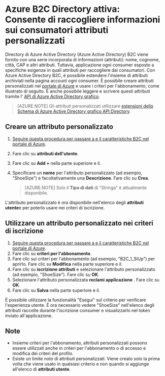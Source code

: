 <properties
    pageTitle="Azure B2C Directory attiva: Attributi personalizzati | Microsoft Azure"
    description="Come usare gli attributi personalizzati in Azure Active Directory B2C di raccogliere informazioni sui consumatori"
    services="active-directory-b2c"
    documentationCenter=""
    authors="swkrish"
    manager="mbaldwin"
    editor="bryanla"/>

<tags
    ms.service="active-directory-b2c"
    ms.workload="identity"
    ms.tgt_pltfrm="na"
    ms.devlang="na"
    ms.topic="article"
    ms.date="07/24/2016"
    ms.author="swkrish"/>

#  <a name="azure-active-directory-b2c-use-custom-attributes-to-collect-information-about-your-consumers"></a>Azure B2C Directory attiva: Consente di raccogliere informazioni sui consumatori attributi personalizzati

Directory di Azure Active Directory (Azure Active Directory) B2C viene fornito con una serie incorporata di informazioni (attributi): nome, cognome, città, CAP e altri attributi. Tuttavia, applicazione ogni consumer esposto a specifiche esigenze in quali attributi per raccogliere dai consumatori. Con Azure Active Directory B2C, è possibile estendere l'insieme di attributi archiviati nella pagina account ogni consumer. È possibile creare attributi personalizzati nel [portale di Azure](https://portal.azure.com/) e usare i criteri per l'abbonamento, come illustrato di seguito. È anche possibile leggere e scrivere questi attributi tramite l' [API di Azure Active Directory grafico](active-directory-b2c-devquickstarts-graph-dotnet.md).

> [AZURE.NOTE]
Gli attributi personalizzati utilizzare [estensioni dello Schema di Azure Active Directory grafico API Directory](https://msdn.microsoft.com/library/azure/dn720459.aspx).

## <a name="create-a-custom-attribute"></a>Creare un attributo personalizzato

1. [Seguire questa procedura per passare a e il caratteristiche B2C nel portale di Azure](active-directory-b2c-app-registration.md#navigate-to-the-b2c-features-blade).
2. Fare clic su **attributi dell'utente**.
3. Fare clic su **Add +** nella parte superiore e il.
4. Specificare un **nome** per l'attributo personalizzato (ad esempio, "ShoeSize") e facoltativamente una **Descrizione**. Fare clic su **Crea**.

    > [AZURE.NOTE]
    Solo il **Tipo di dati** di "Stringa" è attualmente disponibile.

L'attributo personalizzato è ora disponibile nell'elenco degli **attributi utente**e per poterlo usare nei criteri di iscrizione.

## <a name="use-a-custom-attribute-in-your-sign-up-policy"></a>Utilizzare un attributo personalizzato nei criteri di iscrizione

1. [Seguire questa procedura per passare a e il caratteristiche B2C nel portale di Azure](active-directory-b2c-app-registration.md#navigate-to-the-b2c-features-blade).
2. Fare clic su **criteri per l'abbonamento**.
3. Fare clic sui criteri per l'abbonamento (ad esempio, "B2C_1_SiUp") per aprirlo. Fare clic su **Modifica** nella parte superiore e il.
4. Fare clic su **iscrizione attributi** e selezionare l'attributo personalizzato (ad esempio, "ShoeSize"). Fare clic su **OK**.
5. Selezionare l'attributo personalizzata **reclami applicazione** . Fare clic su **OK**.
6. Fare clic su **Salva** nella parte superiore e il.

È possibile utilizzare la funzionalità "Esegui" sul criterio per verificare l'esperienza utente. È ora necessario vedere "ShoeSize" nell'elenco degli attributi raccolte durante l'iscrizione consumer e visualizzarlo nel token inviato all'applicazione.

## <a name="notes"></a>Note

- Insieme criteri per l'abbonamento, attributi personalizzati possono essere utilizzati anche in criteri per l'abbonamento o di accesso e modifica dei criteri del profilo.
- Esiste un limite noto di attributi personalizzati. Viene creato solo la prima volta che viene usato in qualsiasi criterio e non quando si aggiunge all'elenco di **attributi utente**.
